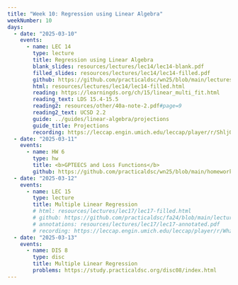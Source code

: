 ```yaml
---
title: "Week 10: Regression using Linear Algebra"
weekNumber: 10
days:
  - date: "2025-03-10"
    events:
      - name: LEC 14
        type: lecture
        title: Regression using Linear Algebra
        blank_slides: resources/lectures/lec14/lec14-blank.pdf
        filled_slides: resources/lectures/lec14/lec14-filled.pdf
        github: https://github.com/practicaldsc/wn25/blob/main/lectures/lec14/
        html: resources/lectures/lec14/lec14-filled.html 
        reading: https://learningds.org/ch/15/linear_multi_fit.html
        reading_text: LDS 15.4-15.5
        reading2: resources/other/40a-note-2.pdf#page=9
        reading2_text: UCSD 2.2
        guide: ../guides/linear-algebra/projections
        guide_title: Projections
        recording: https://leccap.engin.umich.edu/leccap/player/r/ShljO9
  - date: "2025-03-11"
    events:
      - name: HW 6
        type: hw
        title: <b>GPTEECS and Loss Functions</b>
        github: https://github.com/practicaldsc/wn25/blob/main/homeworks/hw06/hw06.ipynb
  - date: "2025-03-12"
    events:
      - name: LEC 15
        type: lecture
        title: Multiple Linear Regression
        # html: resources/lectures/lec17/lec17-filled.html
        # github: https://github.com/practicaldsc/fa24/blob/main/lectures/lec17/
        # annotations: resources/lectures/lec17/lec17-annotated.pdf
        # recording: https://leccap.engin.umich.edu/leccap/player/r/WhzPW8
  - date: "2025-03-13"
    events:
      - name: DIS 8
        type: disc
        title: Multiple Linear Regression
        problems: https://study.practicaldsc.org/disc08/index.html
---
```

